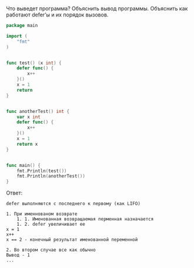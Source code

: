 Что выведет программа? Объяснить вывод программы. Объяснить как работают defer’ы и их порядок вызовов.

```go
package main

import (
	"fmt"
)


func test() (x int) {
	defer func() {
		x++
	}()
	x = 1
	return
}


func anotherTest() int {
	var x int
	defer func() {
		x++
	}()
	x = 1
	return x
}


func main() {
	fmt.Println(test())
	fmt.Println(anotherTest())
}
```

Ответ:
```
defer выполняются с последнего к первому (как LIFO)

1. При именнованом возврате  
	1. 1. Именованная возвращаемая перменная назначается 
	1. 2. defer увеличивает ее 
x = 1 
x++
x == 2 - конечный результат именованной переменной

2. Во втором случае все как обычно
Вывод - 1
...

```
